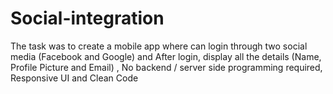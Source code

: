 # Social-integration
The task was to create a mobile app where can login through two social media (Facebook and Google) and After login, display all the details (Name, Profile Picture and Email) , No backend / server side programming required, Responsive UI and Clean Code

